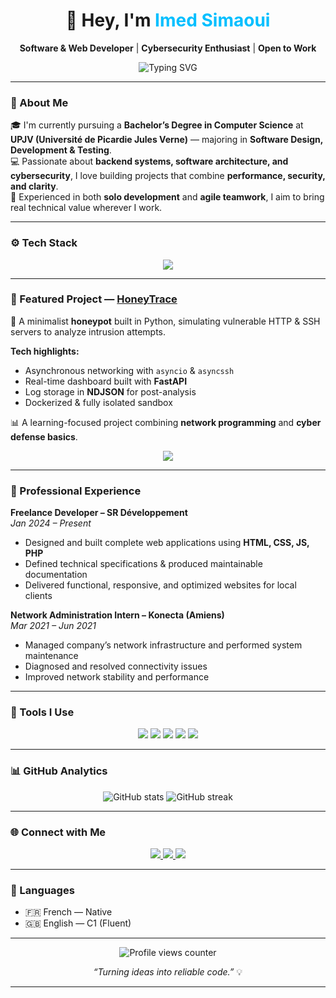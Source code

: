 <!-- README.md -->
<!-- ─────────────────────────────────────────────────────────────── -->
<!-- 🌍 IMED SIMAOUI - GITHUB PROFILE -->
<!-- ─────────────────────────────────────────────────────────────── -->

<h1 align="center">👋 Hey, I'm <span style="color:#00BFFF;">Imed Simaoui</span></h1>

<p align="center">
  <b>Software & Web Developer</b> | <b>Cybersecurity Enthusiast</b> | <b>Open to Work</b>
</p>

<p align="center">
  <img src="https://readme-typing-svg.herokuapp.com?size=22&duration=4000&color=00BFFF&center=true&vCenter=true&lines=Code+your+vision+%F0%9F%92%BB; Build+with+logic+%26+creativity+%F0%9F%9A%80;Keep+learning%2C+keep+building+%F0%9F%8C%9F" alt="Typing SVG" />
</p>

---

### 🧠 About Me

🎓 I'm currently pursuing a **Bachelor’s Degree in Computer Science** at **UPJV (Université de Picardie Jules Verne)** — majoring in **Software Design, Development & Testing**.  
💻 Passionate about **backend systems, software architecture, and cybersecurity**, I love building projects that combine **performance, security, and clarity**.  
🚀 Experienced in both **solo development** and **agile teamwork**, I aim to bring real technical value wherever I work.  

---

### ⚙️ Tech Stack

<p align="center">
  <img src="https://skillicons.dev/icons?i=python,cs,nodejs,php,html,css,js,sql,git,linux,docker,fastapi,react" />
</p>

---

### 🧩 Featured Project — <a href="https://github.com/ImedSIO/HoneyTrace">HoneyTrace</a>

🐝 A minimalist **honeypot** built in Python, simulating vulnerable HTTP & SSH servers to analyze intrusion attempts.  

**Tech highlights:**
- Asynchronous networking with `asyncio` & `asyncssh`
- Real-time dashboard built with **FastAPI**
- Log storage in **NDJSON** for post-analysis
- Dockerized & fully isolated sandbox

📊 A learning-focused project combining **network programming** and **cyber defense basics**.

<p align="center">
  <a href="https://github.com/ImedSIO/HoneyTrace">
    <img src="https://github-readme-stats.vercel.app/api/pin/?username=ImedSIO&repo=HoneyTrace&theme=tokyonight&hide_border=false&border_radius=10" />
  </a>
</p>

---

### 💼 Professional Experience

**Freelance Developer – SR Développement**  
*Jan 2024 – Present*  
- Designed and built complete web applications using **HTML, CSS, JS, PHP**  
- Defined technical specifications & produced maintainable documentation  
- Delivered functional, responsive, and optimized websites for local clients  

**Network Administration Intern – Konecta (Amiens)**  
*Mar 2021 – Jun 2021*  
- Managed company’s network infrastructure and performed system maintenance  
- Diagnosed and resolved connectivity issues  
- Improved network stability and performance  

---

### 🧰 Tools I Use

<p align="center">
  <img src="https://img.shields.io/badge/Editor-VS%20Code-blue?logo=visualstudiocode&style=for-the-badge" />
  <img src="https://img.shields.io/badge/Database-MySQL-orange?logo=mysql&style=for-the-badge" />
  <img src="https://img.shields.io/badge/Framework-FastAPI-009688?logo=fastapi&style=for-the-badge" />
  <img src="https://img.shields.io/badge/Container-Docker-2496ED?logo=docker&style=for-the-badge" />
  <img src="https://img.shields.io/badge/Version_Control-Git-F05032?logo=git&style=for-the-badge" />
</p>

---

### 📊 GitHub Analytics

<p align="center">
  <img src="https://github-readme-stats.vercel.app/api?username=ImedSIO&show_icons=true&theme=tokyonight&hide_border=false&border_radius=10" alt="GitHub stats" />
  <img src="https://github-readme-streak-stats.herokuapp.com/?user=ImedSIO&theme=tokyonight&hide_border=false&border_radius=10" alt="GitHub streak" />
</p>

---

### 🌐 Connect with Me

<p align="center">
  <a href="https://www.linkedin.com/in/imed-simaoui/">
    <img src="https://img.shields.io/badge/LinkedIn-Imed%20Simaoui-blue?style=for-the-badge&logo=linkedin" />
  </a>
  <a href="mailto:isimaoui@gmail.com">
    <img src="https://img.shields.io/badge/Email-isimaoui%40gmail.com-red?style=for-the-badge&logo=gmail" />
  </a>
  <a href="https://simaoui-imed.vercel.app/">
    <img src="https://img.shields.io/badge/Portfolio-simaoui--imed.vercel.app-000?style=for-the-badge&logo=vercel" />
  </a>
</p>

---

### 💬 Languages
- 🇫🇷 French — Native  
- 🇬🇧 English — C1 (Fluent)

---

<p align="center">
  <img src="https://komarev.com/ghpvc/?username=ImedSIO&style=flat-square&color=blue" alt="Profile views counter" />
</p>

<p align="center">
  <i>“Turning ideas into reliable code.”</i> 💡
</p>

---
